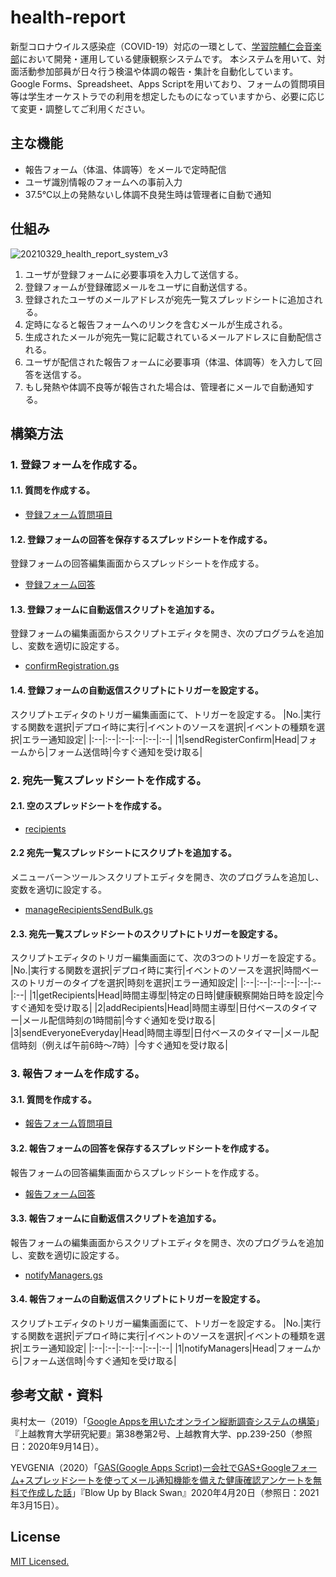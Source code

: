 # health-report
新型コロナウイルス感染症（COVID-19）対応の一環として、[学習院輔仁会音楽部](https://www.ongakubu.org)において開発・運用している健康観察システムです。
本システムを用いて、対面活動参加部員が日々行う検温や体調の報告・集計を自動化しています。
Google Forms、Spreadsheet、Apps Scriptを用いており、フォームの質問項目等は学生オーケストラでの利用を想定したものになっていますから、必要に応じて変更・調整してご利用ください。

## 主な機能
* 報告フォーム（体温、体調等）をメールで定時配信
* ユーザ識別情報のフォームへの事前入力
* 37.5℃以上の発熱ないし体調不良発生時は管理者に自動で通知

## 仕組み
![20210329_health_report_system_v3](https://user-images.githubusercontent.com/18068336/112787095-bae31000-9092-11eb-90c1-cdf4764f5e87.jpg)

1. ユーザが登録フォームに必要事項を入力して送信する。
2. 登録フォームが登録確認メールをユーザに自動送信する。
3. 登録されたユーザのメールアドレスが宛先一覧スプレッドシートに追加される。
4. 定時になると報告フォームへのリンクを含むメールが生成される。
5. 生成されたメールが宛先一覧に記載されているメールアドレスに自動配信される。
6. ユーザが配信された報告フォームに必要事項（体温、体調等）を入力して回答を送信する。
7. もし発熱や体調不良等が報告された場合は、管理者にメールで自動通知する。

## 構築方法
### 1. 登録フォームを作成する。
#### 1.1. 質問を作成する。
* [登録フォーム質問項目](https://github.com/ongakubu/health-report/blob/main/register_form/register_form_questions.md)
#### 1.2. 登録フォームの回答を保存するスプレッドシートを作成する。
登録フォームの回答編集画面からスプレッドシートを作成する。
* [登録フォーム回答](https://github.com/ongakubu/health-report/blob/main/register_form_answer/register_form_answer.md)
#### 1.3. 登録フォームに自動返信スクリプトを追加する。
登録フォームの編集画面からスクリプトエディタを開き、次のプログラムを追加し、変数を適切に設定する。
* [confirmRegistration.gs](https://github.com/ongakubu/health-report/blob/main/register_form/confirmRegisteration.gs)
#### 1.4. 登録フォームの自動返信スクリプトにトリガーを設定する。
スクリプトエディタのトリガー編集画面にて、トリガーを設定する。
|No.|実行する関数を選択|デプロイ時に実行|イベントのソースを選択|イベントの種類を選択|エラー通知設定|
|:--|:--|:--|:--|:--|:--|
|1|sendRegisterConfirm|Head|フォームから|フォーム送信時|今すぐ通知を受け取る|
### 2. 宛先一覧スプレッドシートを作成する。
#### 2.1. 空のスプレッドシートを作成する。
* [recipients](https://github.com/ongakubu/health-report/blob/main/recipients/recipients.md)
#### 2.2 宛先一覧スプレッドシートにスクリプトを追加する。
メニューバー＞ツール＞スクリプトエディタを開き、次のプログラムを追加し、変数を適切に設定する。
* [manageRecipientsSendBulk.gs](https://github.com/ongakubu/health-report/blob/main/recipients/manageRecipientsSendBulk.gs)
#### 2.3. 宛先一覧スプレッドシートのスクリプトにトリガーを設定する。
スクリプトエディタのトリガー編集画面にて、次の3つのトリガーを設定する。
|No.|実行する関数を選択|デプロイ時に実行|イベントのソースを選択|時間ベースのトリガーのタイプを選択|時刻を選択|エラー通知設定|
|:--|:--|:--|:--|:--|:--|:--|
|1|getRecipients|Head|時間主導型|特定の日時|健康観察開始日時を設定|今すぐ通知を受け取る|
|2|addRecipients|Head|時間主導型|日付ベースのタイマー|メール配信時刻の1時間前|今すぐ通知を受け取る|
|3|sendEveryoneEveryday|Head|時間主導型|日付ベースのタイマー|メール配信時刻（例えば午前6時〜7時）|今すぐ通知を受け取る|
### 3. 報告フォームを作成する。
#### 3.1. 質問を作成する。
* [報告フォーム質問項目](https://github.com/ongakubu/health-report/blob/main/report_form/report_from_questions.md)
#### 3.2. 報告フォームの回答を保存するスプレッドシートを作成する。
報告フォームの回答編集画面からスプレッドシートを作成する。
* [報告フォーム回答](https://github.com/ongakubu/health-report/blob/main/report_form_answer/report_form_answer.md)
#### 3.3. 報告フォームに自動返信スクリプトを追加する。
報告フォームの編集画面からスクリプトエディタを開き、次のプログラムを追加し、変数を適切に設定する。
* [notifyManagers.gs](https://github.com/ongakubu/health-report/blob/main/report_form/notifyManagers.gs)
#### 3.4. 報告フォームの自動返信スクリプトにトリガーを設定する。
スクリプトエディタのトリガー編集画面にて、トリガーを設定する。
|No.|実行する関数を選択|デプロイ時に実行|イベントのソースを選択|イベントの種類を選択|エラー通知設定|
|:--|:--|:--|:--|:--|:--|
|1|notifyManagers|Head|フォームから|フォーム送信時|今すぐ通知を受け取る|

## 参考文献・資料
奥村太一（2019）「[Google Appsを用いたオンライン縦断調査システムの構築](https://hdl.handle.net/10513/00007954)」『上越教育大学研究紀要』第38巻第2号、上越教育大学、pp.239-250（参照日：2020年9月14日）。

YEVGENIA（2020）「[GAS(Google Apps Script)ー会社でGAS+Googleフォーム+スプレッドシートを使ってメール通知機能を備えた健康確認アンケートを無料で作成した話](https://blowup-bbs.com/gas-googleform-spreadsheet-helthsheet/)」『Blow Up by Black Swan』2020年4月20日（参照日：2021年3月15日）。

## License
[MIT Licensed.](https://github.com/ongakubu/health-report/blob/main/LICENSE)
